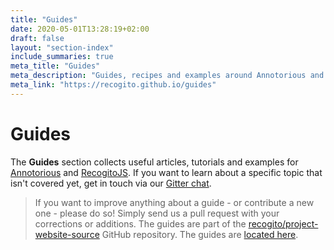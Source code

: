 ```yaml
---
title: "Guides"
date: 2020-05-01T13:28:19+02:00
draft: false
layout: "section-index"
include_summaries: true
meta_title: "Guides"
meta_description: "Guides, recipes and examples around Annotorious and RecogitoJS"
meta_link: "https://recogito.github.io/guides"
---
```


# Guides

The __Guides__ section collects useful articles, tutorials and examples for 
[Annotorious](/annotorious) and [RecogitoJS](https://github.com/recogito/recogito-js). If you 
want to learn about a specific topic that isn't covered yet, get in touch via 
our [Gitter chat](https://gitter.im/recogito/annotorious). 

> If you want to improve anything about a guide - or contribute a new one - please do so!
> Simply send us a pull request with your corrections or additions. The guides are
> part of the [recogito/project-website-source](https://github.com/recogito/project-website-source)
> GitHub repository. The guides are [located here](https://github.com/recogito/project-website-source/tree/master/content/guides).